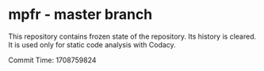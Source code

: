 # mpfr - master branch

This repository contains frozen state of the repository.
Its history is cleared. It is used only for static code
analysis with Codacy.

Commit Time: 1708759824